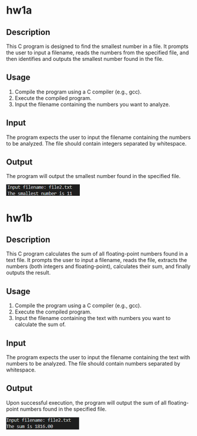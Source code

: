 # hw1a

## Description
This C program is designed to find the smallest number in a file. It prompts the user to input a filename, reads the numbers from the specified file, and then identifies and outputs the smallest number found in the file.

## Usage
1. Compile the program using a C compiler (e.g., gcc).
2. Execute the compiled program.
3. Input the filename containing the numbers you want to analyze.

## Input
The program expects the user to input the filename containing the numbers to be analyzed. The file should contain integers separated by whitespace.

## Output
The program will output the smallest number found in the specified file.

![alt text](image.png)


# hw1b

## Description
This C program calculates the sum of all floating-point numbers found in a text file. It prompts the user to input a filename, reads the file, extracts the numbers (both integers and floating-point), calculates their sum, and finally outputs the result.

## Usage
1. Compile the program using a C compiler (e.g., gcc).
2. Execute the compiled program.
3. Input the filename containing the text with numbers you want to calculate the sum of.

## Input
The program expects the user to input the filename containing the text with numbers to be analyzed. The file should contain numbers separated by whitespace.

## Output
Upon successful execution, the program will output the sum of all floating-point numbers found in the specified file.

![alt text](image-1.png)